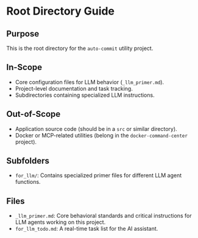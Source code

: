 # Root Directory Guide

## Purpose
This is the root directory for the `auto-commit` utility project.

## In-Scope
- Core configuration files for LLM behavior (`_llm_primer.md`).
- Project-level documentation and task tracking.
- Subdirectories containing specialized LLM instructions.

## Out-of-Scope
- Application source code (should be in a `src` or similar directory).
- Docker or MCP-related utilities (belong in the `docker-command-center` project).

## Subfolders
- `for_llm/`: Contains specialized primer files for different LLM agent functions.

## Files
- `_llm_primer.md`: Core behavioral standards and critical instructions for LLM agents working on this project.
- `for_llm_todo.md`: A real-time task list for the AI assistant. 